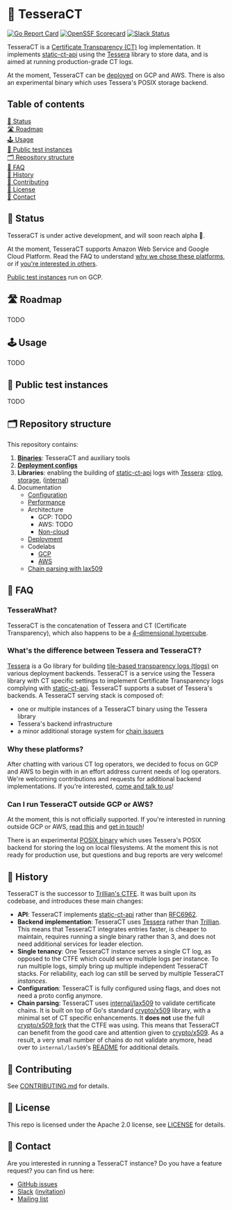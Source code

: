 # :deciduous_tree: TesseraCT

[![Go Report Card](https://goreportcard.com/badge/github.com/transparency-dev/tesseract)](https://goreportcard.com/report/github.com/transparency-dev/tesseract)
[![OpenSSF Scorecard](https://api.scorecard.dev/projects/github.com/transparency-dev/tesseract/badge)](https://scorecard.dev/viewer/?uri=github.com/transparency-dev/tesseract)
[![Slack Status](https://img.shields.io/badge/Slack-Chat-blue.svg)](https://transparency-dev.slack.com/)

TesseraCT is a [Certificate Transparency (CT)](https://certificate.transparency.dev/)
log implementation. It implements [static-ct-api](https://c2sp.org/static-ct-api)
using the [Tessera](https://github.com/transparency-dev/tessera)
library to store data, and is aimed at running production-grade CT logs.

At the moment, TesseraCT can be [deployed](./deployment/) on GCP and AWS.
There is also an experimental binary which uses Tessera's POSIX storage backend.

## Table of contents

[:mega: Status](#mega-status) \
[:motorway: Roadmap](#motorway-roadmap) \
[:joystick: Usage](#joystick-usage) \
[:test_tube: Public test instances](#test_tube-public-test-instances) \
[:card_index_dividers: Repository structure](#card_index_dividers-repository-structure) \
[:raising_hand: FAQ](#raising_hand-faq) \
[:troll: History](#troll-history) \
[:wrench: Contributing](#wrench-contributing) \
[:page_facing_up: License](#page_facing_up-license) \
[:wave: Contact](#wave-contact)

## :mega: Status

TesseraCT is under active development, and will soon reach alpha 🚀.

At the moment, TesseraCT supports Amazon Web Service and Google Cloud Platform.
Read the FAQ to understand [why we chose these platforms](#why-these-platforms),
or if [you're interested in others](#can-i-run-tesseract-off-gcp-or-aws).

[Public test instances](#test_tube-public-test-instances) run on GCP.

## :motorway: Roadmap

TODO

## :joystick: Usage

TODO

## :test_tube: Public test instances

TODO

## :card_index_dividers: Repository structure

This repository contains:

1. **[Binaries](./cmd/)**: TesseraCT and auxiliary tools
1. **[Deployment configs](./deployment/)**
1. **Libraries**: enabling the building of [static-ct-api](https://c2sp.org/static-ct-api)
   logs with [Tessera](https://github.com/transparency-dev/tessera):
   [ctlog](./ctlog.go), [storage](./storage/), ([internal](./internal/))
1. Documentation
     <!--Please, keep this in sync with ./docs/README.md -->
     - [Configuration](./docs/configuration.md)
     - [Performance](./docs/performance.md)
     - Architecture
       - GCP: TODO
       - AWS: TODO
       - [Non-cloud](./docs/architecture/NONCLOUD.md)
     - [Deployment](./deployment/)
     - Codelabs
       - [GCP](./deployment/live/gcp/test/)
       - [AWS](./deployment/live/aws/test/)
     - [Chain parsing with lax509](./internal/lax509/)

## :raising_hand: FAQ

### TesseraWhat?

TesseraCT is the concatenation of Tessera and CT (Certificate Transparency),
which also happens to be a [4-dimensional hypercube](https://en.wikipedia.org/wiki/Tesseract).

### What's the difference between Tessera and TesseraCT?

[Tessera](https://github.com/transparency-dev/tessera) is a Go library for
building [tile-based transparency logs (tlogs)](https://c2sp.org/tlog-tiles) on
various deployment backends. TesseraCT is a service using the Tessera library
with CT specific settings to implement Certificate Transparency logs complying
with [static-ct-api](https://c2sp.org/static-ct-api). TesseraCT supports a
subset of Tessera's backends. A TesseraCT serving stack is composed of:

- one or multiple instances of a TesseraCT binary using the Tessera library
- Tessera's backend infrastructure
- a minor additional storage system for [chain issuers](https://github.com/C2SP/C2SP/blob/main/static-ct-api.md#issuers)

### Why these platforms?

After chatting with various CT log operators, we decided to focus on GCP and AWS
to begin with in an effort address current needs of log operators. We're
welcoming contributions and requests for additional backend implementations.
If you're interested, [come and talk to us](#wave-contact)!

### Can I run TesseraCT outside GCP or AWS?

At the moment, this is not officially supported. If you're interested in
running outside GCP or AWS, [read this](./docs/architecture/NONCLOUD.md) and
[get in touch](#wave-contact)!

There is an experimental [POSIX binary](/cmd/experimental/posix) which uses
Tessera's POSIX backend for storing the log on local filesystems. At the moment
this is not ready for production use, but questions and bug reports are
very welcome!

## :troll: History

TesseraCT is the successor to [Trillian's CTFE](https://github.com/google/certificate-transparency-go/tree/master/trillian/ctfe).
It was built upon its codebase, and introduces these main changes:

- **API**: TesseraCT implements [static-ct-api](https://c2sp.org/static-ct-api)
rather than [RFC6962](https://www.rfc-editor.org/rfc/rfc6962).
- **Backend implementation**: TesseraCT uses [Tessera](https://github.com/transparency-dev/tessera)
rather than [Trillian](https://github.com/google/trillian). This means that
TesseraCT integrates entries faster, is cheaper to maintain, requires running a
single binary rather than 3, and does not need additional services for leader election.
- **Single tenancy**: One TesseraCT instance serves a single CT log, as opposed
to the CTFE which could serve multiple logs per instance. To run multiple logs,
simply bring up multiple independent TesseraCT stacks. For reliability, each log
can still be served by multiple TesseraCT _instances_.
- **Configuration**: TesseraCT is fully configured using flags, and does not
need a proto config anymore.
- **Chain parsing**: TesseraCT uses [internal/lax509](./internal/lax509/) to
validate certificate chains. It is built on top of Go's standard
[crypto/x509](https://pkg.go.dev/crypto/x509) library, with a minimal set of CT
specific enhancements. It **does not** use the full [crypto/x509 fork](https://github.com/google/certificate-transparency-go/tree/master/x509)
that the CTFE was using. This means that TesseraCT can benefit from the good care
and attention given to [crypto/x509](https://pkg.go.dev/crypto/x509). As a
result, a very small number of chains do not validate anymore, head over to
`internal/lax509`'s [README](./internal/lax509/README.md) for additional details.

## :wrench: Contributing

See [CONTRIBUTING.md](./CONTRIBUTING.md) for details.

## :page_facing_up: License

This repo is licensed under the Apache 2.0 license, see [LICENSE](./LICENSE) for details.

## :wave: Contact

Are you interested in running a TesseraCT instance? Do you have a feature
request? you can find us here:

- [GitHub issues](https://github.com/transparency-dev/tesseract/issues)
- [Slack](https://transparency-dev.slack.com/) ([invitation](https://transparency.dev/slack/))
- [Mailing list](https://groups.google.com/forum/#!forum/trillian-transparency)
